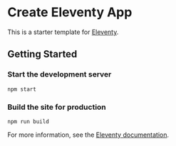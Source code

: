 # Create Eleventy App

This is a starter template for [Eleventy](https://www.11ty.dev/).

## Getting Started

### Start the development server
```
npm start
```

### Build the site for production
```
npm run build
```

For more information, see the [Eleventy documentation](https://www.11ty.dev/docs/).
